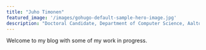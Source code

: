 ```yaml
---
title: "Juho Timonen"
featured_image: '/images/gohugo-default-sample-hero-image.jpg'
description: "Doctoral Candidate, Department of Computer Science, Aalto University."
---
```


Welcome to my blog with some of my work in progress.
